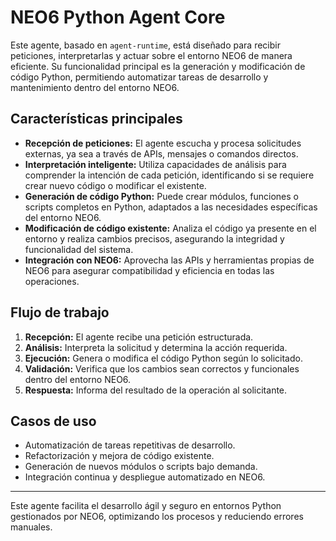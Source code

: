 # NEO6 Python Agent Core

Este agente, basado en `agent-runtime`, está diseñado para recibir peticiones, interpretarlas y actuar sobre el entorno NEO6 de manera eficiente. Su funcionalidad principal es la generación y modificación de código Python, permitiendo automatizar tareas de desarrollo y mantenimiento dentro del entorno NEO6.

## Características principales

- **Recepción de peticiones:** El agente escucha y procesa solicitudes externas, ya sea a través de APIs, mensajes o comandos directos.
- **Interpretación inteligente:** Utiliza capacidades de análisis para comprender la intención de cada petición, identificando si se requiere crear nuevo código o modificar el existente.
- **Generación de código Python:** Puede crear módulos, funciones o scripts completos en Python, adaptados a las necesidades específicas del entorno NEO6.
- **Modificación de código existente:** Analiza el código ya presente en el entorno y realiza cambios precisos, asegurando la integridad y funcionalidad del sistema.
- **Integración con NEO6:** Aprovecha las APIs y herramientas propias de NEO6 para asegurar compatibilidad y eficiencia en todas las operaciones.

## Flujo de trabajo

1. **Recepción:** El agente recibe una petición estructurada.
2. **Análisis:** Interpreta la solicitud y determina la acción requerida.
3. **Ejecución:** Genera o modifica el código Python según lo solicitado.
4. **Validación:** Verifica que los cambios sean correctos y funcionales dentro del entorno NEO6.
5. **Respuesta:** Informa del resultado de la operación al solicitante.

## Casos de uso

- Automatización de tareas repetitivas de desarrollo.
- Refactorización y mejora de código existente.
- Generación de nuevos módulos o scripts bajo demanda.
- Integración continua y despliegue automatizado en NEO6.

---

Este agente facilita el desarrollo ágil y seguro en entornos Python gestionados por NEO6, optimizando los procesos y reduciendo errores manuales.